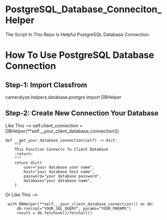 # PostgreSQL_Database_Conneciton_Helper
The Script In This Repo Is  Helpful PostgreSQL Database Connection.

# How To Use PostgreSQL Database Connection

## Step-1: Import Classfrom 
cameralyze.helpers.database.postgre import DBHelper

## Step-2: Create New Connection Your Database
Like This -->
    self.client_connection = DBHelper(**self.__your_client_database_connection())
    
    def __get_your_database_connection(self) -> dict:
        """
        This Function Connects To Client Database
        :return:
        """
        return dict(
            user="your database user name",
            host="your database host name",
            password="your database password",
            database="your database name",
        )
        
Or Like This -->

     with DBHelper(**self.__your_client_database_connection()) as db:
         db.run(sql="YOUR_SQL_QUERY", params="YOUR_PARAMS")
         result = db.fetchone()/fetchall()
         
